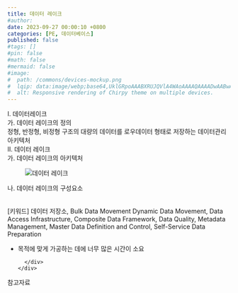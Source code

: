 ```yaml
---
title: 데이터 레이크
#author: 
date: 2023-09-27 00:00:10 +0800
categories: [PE, 데이터베이스]
published: false
#tags: []
#pin: false
#math: false
#mermaid: false
#image:
#  path: /commons/devices-mockup.png
#  lqip: data:image/webp;base64,UklGRpoAAABXRUJQVlA4WAoAAAAQAAAADwAABwAAQUxQSDIAAAARL0AmbZurmr57yyIiqE8oiG0bejIYEQTgqiDA9vqnsUSI6H+oAERp2HZ65qP/VIAWAFZQOCBCAAAA8AEAnQEqEAAIAAVAfCWkAALp8sF8rgRgAP7o9FDvMCkMde9PK7euH5M1m6VWoDXf2FkP3BqV0ZYbO6NA/VFIAAAA
#  alt: Responsive rendering of Chirpy theme on multiple devices.
---
```


<div class="post-wrap">
  <div class="para">
    <div class="para-title">
      I. 데이터레이크
    </div>
    <div class="para-cntnt">
      <div class="para">
        <div class="para-title">
          가. 데이터 레이크의 정의
        </div>
        <div class="para-cntnt">
            정형, 반정형, 비정형 구조의 대량의 데이터를 로우데이터 형태로 저장하는 데이터관리 아키텍처
        </div>
      </div>
    </div>
  </div>
  
  <div class="para">
    <div class="para-title">
      II. 데이터 레이크
    </div>
    <div class="para-cntnt">
      <div class="para">
        <div class="para-title">
          가. 데이터 레이크의 아키텍처
        </div>
        <div class="para-cntnt">
          <figure class="post-figure">
            <img src="/assets/img/posts/데이터-레이크.png" alt="데이터 레이크">
<!--            <figcaption>Source: Unveiling the Metaverse: Exploring Emerging Trends, Multifaceted Perspectives, and Future Challenges</figcaption>-->
          </figure>
        </div>
      </div>
      <div class="para">
        <div class="para-title">
          나. 데이터 레이크의 구성요소
        </div>
        <div class="para-cntnt">
          <table class="post-table">
          </table>
          
[키워드] 데이터 저장소, Bulk Data Movement 
Dynamic Data Movement, Data Access Infrastructure, 
Composite Data Framework, Data Quality, 
Metadata Management, Master Data Definition and Control, Self-Service Data Preparation

- 목적에 맞게 가공하는 데에 너무 많은 시간이 소요

        </div>
      </div>
    </div>
  </div>

  <div class="refr-wrap">
    <div class="refr-title">
        참고자료
    </div>
    <ol class="refr-list">
    <!--    <li>(나현식, 최대선) <a target="_blank" href="https://scienceon.kisti.re.kr/commons/util/originalView.do?cn=JAKO202225948430499&oCn=JAKO202225948430499&dbt=JAKO&journal=NJOU00291864">메타버스 보안 위협 요소 및 대응 방안 검토</a></li>-->
    <!--    <li>(M. Uddin, S. Manickam, H. Ullah, M. Obaidat and A. Dandoush) <a target="_blank" href="https://ieeexplore.ieee.org/abstract/document/10138386">Unveiling the Metaverse: Exploring Emerging Trends, Multifaceted Perspectives, and Future Challenges</a></li>-->
    </ol>
  </div>
</div>

